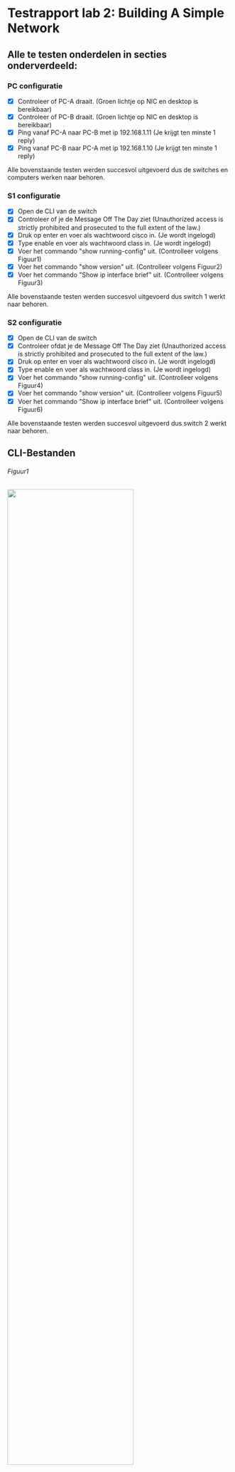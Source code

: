 # Testrapport lab 2: Building A Simple Network
## Alle te testen onderdelen in secties onderverdeeld: 

### PC configuratie

- [x] Controleer of PC-A draait.
	(Groen lichtje op NIC en desktop is bereikbaar)
- [x] Controleer of PC-B draait.
	(Groen lichtje op NIC en desktop is bereikbaar)
- [x] Ping vanaf PC-A naar PC-B met ip 192.168.1.11
	(Je krijgt ten minste 1 reply)
- [x] Ping vanaf PC-B naar PC-A met ip 192.168.1.10
	(Je krijgt ten minste 1 reply)

Alle bovenstaande testen werden succesvol uitgevoerd dus de switches en computers werken naar behoren.

### S1 configuratie

- [x] Open de CLI van de switch
- [x] Controleer of je de Message Off The Day ziet
	(Unauthorized access is strictly prohibited and prosecuted to the full extent
of the law.)
- [x] Druk op enter en voer als wachtwoord cisco in.
	(Je wordt ingelogd)
- [x] Type enable en voer als wachtwoord class in.
	(Je wordt ingelogd)
- [x] Voer het commando "show running-config" uit.
	(Controlleer volgens Figuur1)
- [x] Voer het commando "show version" uit.
	(Controlleer volgens Figuur2)
- [x] Voer het commando "Show ip interface brief" uit.
	(Controlleer volgens Figuur3)

Alle bovenstaande testen werden succesvol uitgevoerd dus switch 1 werkt naar behoren.

### S2 configuratie

- [x] Open de CLI van de switch
- [x] Controleer ofdat je de Message Off The Day ziet
	(Unauthorized access is strictly prohibited and prosecuted to the full extent
of the law.)
- [x] Druk op enter en voer als wachtwoord cisco in.
	(Je wordt ingelogd)
- [x] Type enable en voer als wachtwoord class in.
	(Je wordt ingelogd)
- [x] Voer het commando "show running-config" uit.
	(Controlleer volgens Figuur4)
- [x] Voer het commando "show version" uit.
	(Controlleer volgens Figuur5)
- [x] Voer het commando "Show ip interface brief" uit.
	(Controlleer volgens Figuur6)

Alle bovenstaande testen werden succesvol uitgevoerd dus switch 2 werkt naar behoren.

## CLI-Bestanden

###### Figuur1

<img src="Afbeeldingen/S1_Running_Conf.png" width=75%>

###### Figuur2

<img src="Afbeeldingen/S1_Show_Version.png" width=75%>

###### Figuur3

<img src="Afbeeldingen/S1_Show_Ip_Interface_Brief.png" width=75%>

###### Figuur4

<img src="Afbeeldingen/S2_Running_Conf.png" width=75%>

###### Figuur5

<img src="Afbeeldingen/S2_Show_Version.png" width=75%>

###### Figuur6

<img src="Afbeeldingen/S2_Show_Ip_Interface_Brief.png" width=75%>

Auteur(s) testplan: Kenzie Coddens
Uitvoerder(s) test: Lennert Mertens
Uitgevoerd op: 23/02/2018
Github commit:  COMMIT HASH
